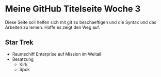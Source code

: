 # Meine GitHub Titelseite Woche 3 

Diese Seite soll helfen sich mit git zu beschaeftigen und 
die Syntax und das Arbeiten zu lernen. Hoffe es zeigt den Weg auf. 

## Star Trek 
* Raumschiff Enterprise auf Mission im Weltall 
* Besatzung
  * Kirk 
  * Spok
